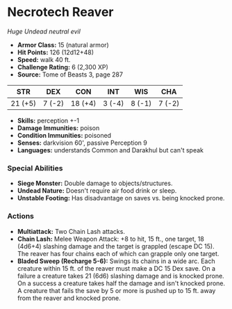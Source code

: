 # Necrotech Reaver

*Huge* *Undead* *neutral evil*

- **Armor Class:** 15 (natural armor)
- **Hit Points:** 126 (12d12+48)
- **Speed:** walk 40 ft.
- **Challenge Rating:** 6 (2,300 XP)
- **Source:** Tome of Beasts 3, page 287

| STR | DEX | CON | INT | WIS | CHA |
| --- | --- | --- | --- | --- | --- |
| 21 (+5) | 7 (-2) | 18 (+4) | 3 (-4) | 8 (-1) | 7 (-2) |

- **Skills:** perception +-1
- **Damage Immunities:** poison
- **Condition Immunities:** poisoned
- **Senses:** darkvision 60', passive Perception 9
- **Languages:** understands Common and Darakhul but can't speak

### Special Abilities

- **Siege Monster:** Double damage to objects/structures.
- **Undead Nature:** Doesn't require air food drink or sleep.
- **Unstable Footing:** Has disadvantage on saves vs. being knocked prone.

### Actions

- **Multiattack:** Two Chain Lash attacks.
- **Chain Lash:** Melee Weapon Attack: +8 to hit, 15 ft., one target, 18 (4d6+4) slashing damage and the target is grappled (escape DC 15). The reaver has four chains each of which can grapple only one target.
- **Bladed Sweep (Recharge 5-6):** Swings its chains in a wide arc. Each creature within 15 ft. of the reaver must make a DC 15 Dex save. On a failure a creature takes 21 (6d6) slashing damage and is knocked prone. On a success a creature takes half the damage and isn't knocked prone. A creature that fails the save by 5 or more is pushed up to 15 ft. away from the reaver and knocked prone.


